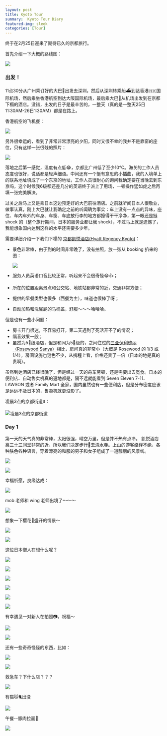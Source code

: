 ```yaml
---
layout: post
title: Kyoto Tour
summary:  Kyoto Tour Diary
featured-img: sleek
categories: [Tour]
---
```


终于在2月25日迎来了期待已久的京都旅行。

首先介绍一下大概的路线图：

![](https://ws3.sinaimg.cn/large/006tKfTcgy1g1d5wdndlej313e0euq4c.jpg)

### 出发！
11点30分从广州乘订好的大巴🚌出发去深圳，然后从深圳转乘船⛴到达香港🇭🇰国际机场，然后乘坐香港航空到达大阪国际机场，最后乘大巴🚌从机场出发到在京都下榻的酒店。没错，出发的日子是最辛苦的，一整天（真的是一整天25日11:30AM-26日1:30AM）都是在路上。

香港航空的飞机餐：

![](https://ws3.sinaimg.cn/large/006tKfTcgy1g1d6w7b2e7j30u00w8npd.jpg)

另外很幸运的，看到了非常非常漂亮的夕阳，同时又很不幸的我并不是靠窗的座位，只有这样一张很残的照片：

![](https://ws3.sinaimg.cn/large/006tKfTcgy1g1d9i4a59kj30u01400w0.jpg)

落地之后第一感觉，温度有点低😂，京都比广州低了至少10°C。海关的工作人员态度也很好，说话都是轻声细语。中间还有一个挺有意思的小插曲，我的入境单上的联系地址填成了一个东京的地址，工作人员很耐心的询问我确定要在当晚去到东京吗，这个时候我6级都还差几分的英语终于派上了用场，一顿操作猛如虎之后再填一张完美解决。

过关之后马上又是乘日本这边预定好的大巴前往酒店。之前就听闻日本人很敬业，做事认真，刚上大巴就让我确定之前的听闻确为事实：车上没有一点点的异味，座位、车内车外的车身、车窗、车底放行李的地方都擦得干干净净，第一眼还是挺 shock 的（整个旅行期间，日本的服务业都让我 shock），不过马上就是遗憾了，我能想象国内达到这样的水平还需要多少年。

需要详细介绍一下我们下榻的 [京都凯悦酒店(Hyatt Regency Kyoto)](https://www.google.com/maps?q=loc:34.9888,135.7734)：

+ 景色非常棒，由于到的时间非常晚了，没有拍照，放一张从 booking 扒来的图：

	![](https://ws2.sinaimg.cn/large/006tKfTcgy1g1d798esysj315o0rs4c5.jpg)

+ 服务人员英语口音比较正常，听起来不会很奇怪😂👍；
+ 所在的位置距离景点和公交站、地铁站都非常的近，交通非常方便；
+ 提供的早餐类型也很多（西餐为主），味道也很棒了呀；
+ 自动加热和洗屁屁的马桶盖，舒服～～～哈哈哈。

但是也有一些小问题：
+ 房卡开门很迷，不容易打开，第二天遇到了死活开不了的情况；
+ 隔音效果一般；
+ 虽然为5🌟级酒店，但是和同为5🌟级的，之间住过的[三亚保利瑰丽（Rosewood Sanya）](https://www.google.com/maps/place/Rosewood+Sanya/@18.3238936,109.730418,19z/data=!3m1!4b1!4m5!3m4!1s0x315aafde98945347:0x2e410be9b745bba8!8m2!3d18.3238936!4d109.7309652)相比，房间真的非常小（大概是 Rosewood 的 1/3 或 1/4），房间设施也逊色不少，从携程上看，价格还贵了一倍（日本的地是真的贵啊）。

虽然到达酒店已经很晚了，但是经过一天的舟车劳顿，还是需要出去觅食。日本的便利店、自动售卖机真的遍地都是，隔不远就能看到 Seven Eleven 7-11、LAWSON 或者 Family Mart 全家，国内虽然也有一些便利店，但是分布密度应该是远远不及日本的，售卖机就更没影了。

凌晨3点的京都街道⬇️：

![凌晨3点的京都街道](https://ws3.sinaimg.cn/large/006tKfTcgy1g1daim10w4j30u0141wsq.jpg)

### Day 1
第一天的天气真的非常棒，太阳很强，晴空万里，但是<del>并不热</del>有点冷。 凯悦酒店离[三十三间堂](https://www.google.com/maps/place/Rengeoin+Sanjusangendo/@34.9878845,135.7695239,17z/)非常的近，所以我们决定步行🏃‍去[清水寺](https://www.google.com/maps/place/Kiyomizu-dera/@34.9948561,135.7828576,17z/data=!3m1!4b1!4m5!3m4!1s0x600108d385dcfb07:0x62af658650c434ba!8m2!3d34.9948561!4d135.7850463)。上山的游客络绎不绝，各种肤色各种语言，穿着漂亮的和服的男子和女子组成了一道靓丽的风景线。

![](https://ws3.sinaimg.cn/large/006tKfTcgy1g1dae3gw3wj30u0140k7s.jpg)

![](https://ws3.sinaimg.cn/large/006tKfTcgy1g1damb36v1j30u01411c7.jpg)

幸福祈愿，良缘达成：

![](https://ws4.sinaimg.cn/large/006tKfTcgy1g1dbgu2eobj30u0141nci.jpg)

mob 老师和 wing 老师出境了～～～

![](https://ws4.sinaimg.cn/large/006tKfTcgy1g1dbjcx3wuj30s31dygyq.jpg)

想象一下樱花🌸盛开的情景～

![](https://ws3.sinaimg.cn/large/006tKfTcgy1g1danpf38hj30u0141tq5.jpg)

![](https://ws1.sinaimg.cn/large/006tKfTcgy1g1daoflzktj30u01414qp.jpg)

这位日本僧人在想什么呢？

![](https://ws3.sinaimg.cn/large/006tKfTcgy1g1dar533rij30u01407u8.jpg)

![](https://ws3.sinaimg.cn/large/006tKfTcgy1g1db9bda8rj30ez0yk0zd.jpg)

![](https://ws4.sinaimg.cn/large/006tKfTcgy1g1db99pmvqj30u0141arv.jpg)

![](https://ws2.sinaimg.cn/large/006tKfTcgy1g1dbafj9imj30u0141qlp.jpg)

![](https://ws2.sinaimg.cn/large/006tKfTcgy1g1dbbuqmumj30u01401kx.jpg)

![](https://ws3.sinaimg.cn/large/006tKfTcgy1g1dbtb2qy0j30u0141qhn.jpg)

有幸遇见一对新人在拍照📷，祝福～

![](https://ws3.sinaimg.cn/large/006tKfTcgy1g1dbcshovkj30u0141x34.jpg)

![](https://ws2.sinaimg.cn/large/006tKfTcgy1g1dblo0ngtj30u01414of.jpg)

还有一些奇奇怪怪的东西，比如：

![](https://ws4.sinaimg.cn/large/006tKfTcgy1g1dbkohjuuj30u0141129.jpg)

![](https://ws3.sinaimg.cn/large/006tKfTcgy1g1dbmbfulsj30u01417kq.jpg)

救急车？下什么店？？？

![](https://ws2.sinaimg.cn/large/006tKfTcgy1g1dbn3te1pj30u014146g.jpg)

有猫🐱🐈出没

![](https://ws3.sinaimg.cn/large/006tKfTcgy1g1dbp1p8coj30u0140qip.jpg)

午餐--豚肉拉面🍜

![](https://ws1.sinaimg.cn/large/006tKfTcgy1g1dbq7zsjnj31400u0wuf.jpg)
